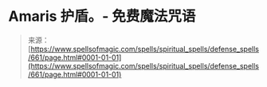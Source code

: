 <!--yml

category: 未分类

date: 2024-06-12 18:33:28

-->

# Amaris 护盾。- 免费魔法咒语

> 来源：[https://www.spellsofmagic.com/spells/spiritual_spells/defense_spells/661/page.html#0001-01-01](https://www.spellsofmagic.com/spells/spiritual_spells/defense_spells/661/page.html#0001-01-01)
